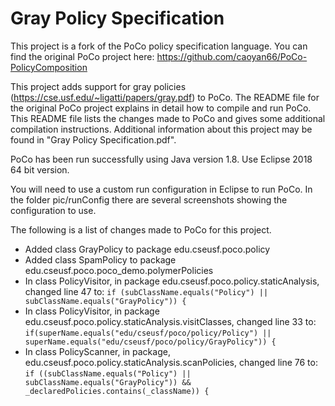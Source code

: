 # Gray Policy Specification
This project is a fork of the PoCo policy specification language. You can find the original PoCo project here: https://github.com/caoyan66/PoCo-PolicyComposition

This project adds support for gray policies (https://cse.usf.edu/~ligatti/papers/gray.pdf) to PoCo. The README file for the original PoCo project explains in detail how to compile and run PoCo. This README file lists the changes made to PoCo and gives some additional compilation instructions. Additional information about this project may be found in "Gray Policy Specification.pdf".

PoCo has been run successfully using Java version 1.8. Use Eclipse 2018 64 bit version.

You will need to use a custom run configuration in Eclipse to run PoCo. In the folder pic/runConfig there are several screenshots showing the configuration to use.

The following is a list of changes made to PoCo for this project.

-  Added class GrayPolicy to package edu.cseusf.poco.policy
-  Added class SpamPolicy to package edu.cseusf.poco.poco_demo.polymerPolicies
-  In class PolicyVisitor, in package edu.cseusf.poco.policy.staticAnalysis, changed line 47 to: `if (subClassName.equals("Policy") || subClassName.equals("GrayPolicy")) {`
-  In class PolicyVisitor, in package edu.cseusf.poco.policy.staticAnalysis.visitClasses, changed line 33 to: `if(superName.equals("edu/cseusf/poco/policy/Policy") || superName.equals("edu/cseusf/poco/policy/GrayPolicy")) {`
-  In class PolicyScanner, in package, edu.cseusf.poco.policy.staticAnalysis.scanPolicies, changed line 76 to: `if ((subClassName.equals("Policy") || subClassName.equals("GrayPolicy")) && _declaredPolicies.contains(_className)) {`
